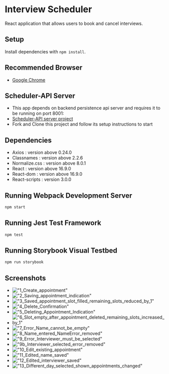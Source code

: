 # Interview Scheduler
React application that allows users to book and cancel interviews.

## Setup
Install dependencies with `npm install`.

## Recommended Browser
- [Google Chrome](https://www.google.com/chrome/)

## Scheduler-API Server
- This app depends on backend persistence api server and requires it to be running on port 8001:
- [Scheduler-API server project](https://github.com/smplsoln/scheduler-apihttps://github.com/smplsoln/scheduler-api)
- Fork and Clone this project and follow its setup instructions to start

## Dependencies
- Axios : version above 0.24.0
- Classnames : version above 2.2.6
- Normalize.css : version above 8.0.1
- React : version above 16.9.0
- React-dom : version above 16.9.0
- React-scripts : version 3.0.0

## Running Webpack Development Server

```sh
npm start
```

## Running Jest Test Framework

```sh
npm test
```

## Running Storybook Visual Testbed

```sh
npm run storybook
```

## Screenshots

- !["1_Create_appointment"](https://github.com/smplsoln/scheduler/blob/master/docs/1_Create_appointment.png)
- !["2_Saving_appointment_indication"](https://github.com/smplsoln/scheduler/blob/master/docs/2_Saving_appointment_indication.png)
- !["3_Saved_appointment_slot_filled_remaining_slots_reduced_by_1"](https://github.com/smplsoln/scheduler/blob/master/docs/3_Saved_appointment_slot_filled_remaining_slots_reduced_by_1.png)
- !["4_Delete_Confirmation"](https://github.com/smplsoln/scheduler/blob/master/docs/4_Delete_Confirmation.png)
- !["5_Deleting_Appointment_Indication"](https://github.com/smplsoln/scheduler/blob/master/docs/5_Deleting_Appointment_Indication.png)
- !["6_Slot_empty_after_appointment_deleted_remaining_slots_increased_by_1"](https://github.com/smplsoln/scheduler/blob/master/docs/6_Slot_empty_after_appointment_deleted_remaining_slots_increased_by_1.png)
- !["7_Error_Name_cannot_be_empty"](https://github.com/smplsoln/scheduler/blob/master/docs/7_Error_Name_cannot_be_empty.png)
- !["8_Name_entered_NameError_removed"](https://github.com/smplsoln/scheduler/blob/master/docs/8_Name_entered_NameError_removed.png)
- !["9_Error_Interviewer_must_be_selected"](https://github.com/smplsoln/scheduler/blob/master/docs/9_Error_Interviewer_must_be_selected.png)
- !["9b_Interviewer_selected_error_removed"](https://github.com/smplsoln/scheduler/blob/master/docs/9b_Interviewer_selected_error_removed.png)
- !["10_Edit_existing_appointment"](https://github.com/smplsoln/scheduler/blob/master/docs/10_Edit_existing_appointment.png)
- !["11_Edited_name_saved"](https://github.com/smplsoln/scheduler/blob/master/docs/11_Edited_name_saved.png)
- !["12_Edited_interviewer_saved"](https://github.com/smplsoln/scheduler/blob/master/docs/12_Edited_interviewer_saved.png)
- !["13_Different_day_selected_shown_appointments_changed"](https://github.com/smplsoln/scheduler/blob/master/docs/13_Different_day_selected_shown_appointments_changed.png)




